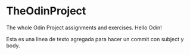 # TheOdinProject
The whole Odin Project assignments and exercises.
Hello Odin!

Esta es una linea de texto agregada para hacer un commit con subject y body.
